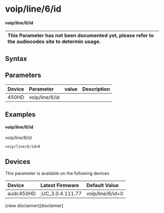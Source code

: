 ﻿---
description: voip/line/6/id
search: false
---

# voip/line/6/id

#### voip/line/6/id


| This Parameter has not been documented yet, please refer to the audiocodes site to determin usage.  | 
| :--- |

## Syntax

## Parameters
|Device|Parameter|value|Description|
|:---|:---|:---|:---|
| 450HD | voip/line/6/id |  |  |

## Examples
#### voip/line/6/id

voip/line/6/id

```
voip/line/6/id=0
```

## Devices
This parameter is available on the following devices

| Device | Latest Firmware | Default Value |
|:---|:---|:---|
| audc450HD | ;UC_3.0.4.111.77 | voip/line/6/id=0 

(view disclaimer)[disclaimer]
